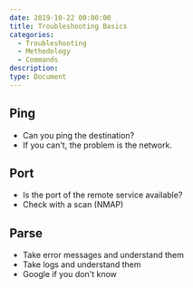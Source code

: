 ```yaml
---
date: 2019-10-22 00:00:00
title: Troubleshooting Basics
categories:
  - Troubleshooting
  - Methodology
  - Commands
description:
type: Document
---
```


## **Ping**

* Can you ping the destination?
* If you can't, the problem is the network.

## **Port**

* Is the port of the remote service available?
* Check with a scan (NMAP)

## **Parse**

* Take error messages and understand them
* Take logs and understand them
* Google if you don't know